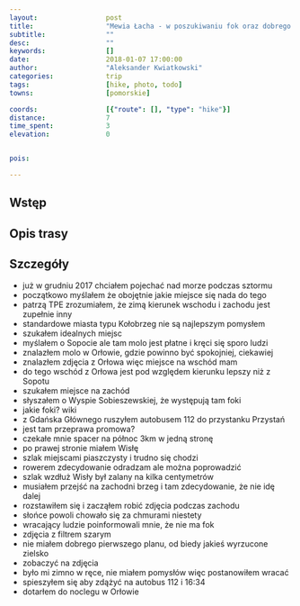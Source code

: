 ```yaml
---
layout:                 post
title:                  "Mewia Łacha - w poszukiwaniu fok oraz dobrego zachodu słońca"
subtitle:               ""
desc:                   ""
keywords:               []
date:                   2018-01-07 17:00:00
author:                 "Aleksander Kwiatkowski"
categories:             trip
tags:                   [hike, photo, todo]
towns:                  [pomorskie]

coords:                 [{"route": [], "type": "hike"}]
distance:               7
time_spent:             3
elevation:              0


pois:

---
```




Wstęp
-----

Opis trasy
---------

Szczegóły
---------

* już w grudniu 2017 chciałem pojechać nad morze podczas sztormu
* początkowo myślałem że obojętnie jakie miejsce się nada do tego
* patrzą TPE zrozumiałem, że zimą kierunek wschodu i zachodu jest zupełnie inny
* standardowe miasta typu Kołobrzeg nie są najlepszym pomysłem
* szukałem idealnych miejsc
* myślałem o Sopocie ale tam molo jest płatne i kręci się sporo ludzi
* znalazłem molo w Orłowie, gdzie powinno być spokojniej, ciekawiej
* znalazłem zdjęcia z Orłowa więc miejsce na wschód mam
* do tego wschód z Orłowa jest pod względem kierunku lepszy niż z Sopotu
* szukałem miejsce na zachód
* słyszałem o Wyspie Sobieszewskiej, że występują tam foki
* jakie foki? wiki
* z Gdańska Głównego ruszyłem autobusem 112 do przystanku Przystań
* jest tam przeprawa promowa?
* czekałe mnie spacer na północ 3km w jedną stronę
* po prawej stronie miałem Wisłę
* szlak miejscami piaszczysty i trudno się chodzi
* rowerem zdecydowanie odradzam ale można poprowadzić
* szlak wzdłuż Wisły był zalany na kilka centymetrów
* musiałem przejść na zachodni brzeg i tam zdecydowanie, że nie idę dalej
* rozstawiłem się i zacząłem robić zdjęcia podczas zachodu
* słońce powoli chowało się za chmurami niestety
* wracający ludzie poinformowali mnie, że nie ma fok
* zdjęcia z filtrem szarym
* nie miałem dobrego pierwszego planu, od biedy jakieś wyrzucone zielsko
* zobaczyć na zdjęcia
* było mi zimno w ręce, nie miałem pomysłów więc postanowiłem wracać
* spieszyłem się aby zdążyć na autobus 112 i 16:34
* dotarłem do noclegu w Orłowie
